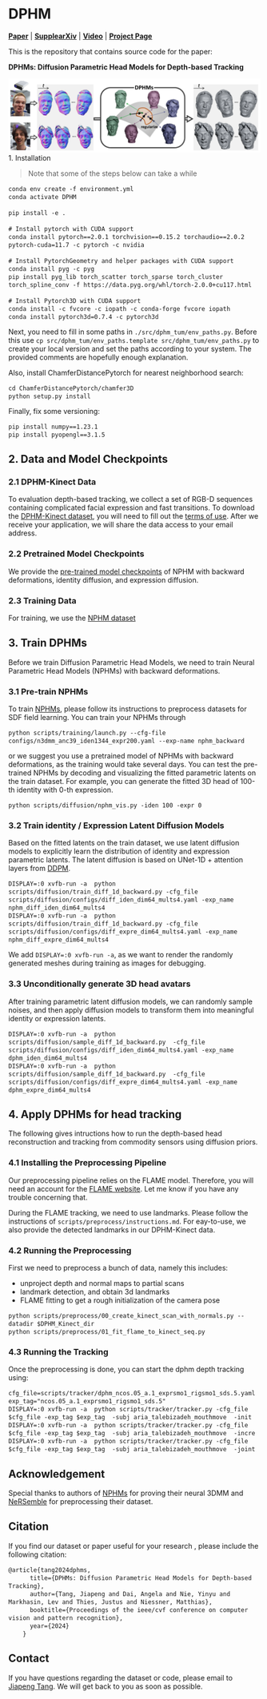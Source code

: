 # DPHM

[**Paper**](https://openaccess.thecvf.com/content/CVPR2024/papers/Tang_DPHMs_Diffusion_Parametric_Head_Models_for_Depth-based_Tracking_CVPR_2024_paper.pdf) |  [**Supple**](https://openaccess.thecvf.com/content/CVPR2024/supplemental/Tang_DPHMs_Diffusion_Parametric_CVPR_2024_supplemental.pdf)[**arXiv**](https://arxiv.org/abs/2312.01068.pdf)  | [**Video**](https://youtu.be/w_EJ5LDJ7T4) | [**Project Page**](https://tangjiapeng.github.io/projects/DPHMs/) <br>

This is the repository that contains source code for the paper:

**DPHMs: Diffusion Parametric Head Models for Depth-based Tracking**
<div style="text-align: center">
<img src="media/pipeline.png" />
</div
- We present DPHMs, a diffusion parametric head model which is used for robust head reconstruction and expression tracking from monocular depth sequences. 
- Leveraging the DPHM diffusion prior, we effectively constrain the identity and expression codes on the underlying latent manifold when fitting to noisy and partial observations of commodity depth sensors.

## 1. Installation
> Note that some of the steps below can take a while
```
conda env create -f environment.yml   
conda activate DPHM

pip install -e .

# Install pytorch with CUDA support
conda install pytorch==2.0.1 torchvision==0.15.2 torchaudio==2.0.2 pytorch-cuda=11.7 -c pytorch -c nvidia

# Install PytorchGeometry and helper packages with CUDA support
conda install pyg -c pyg
pip install pyg_lib torch_scatter torch_sparse torch_cluster torch_spline_conv -f https://data.pyg.org/whl/torch-2.0.0+cu117.html

# Install Pytorch3D with CUDA support
conda install -c fvcore -c iopath -c conda-forge fvcore iopath
conda install pytorch3d=0.7.4 -c pytorch3d
```

Next, you need to fill in some paths in `./src/dphm_tum/env_paths.py`.
Before this use `cp src/dphm_tum/env_paths.template src/dphm_tum/env_paths.py` to create your local version and 
set the paths according to your system.
The provided comments are hopefully enough explanation.

Also, install ChamferDistancePytorch for nearest neighborhood search:
```
cd ChamferDistancePytorch/chamfer3D
python setup.py install
```

Finally, fix some versioning:
```
pip install numpy==1.23.1
pip install pyopengl==3.1.5
```



## 2. Data and Model Checkpoints

### 2.1 DPHM-Kinect Data
To evaluation depth-based tracking, we collect a set of RGB-D sequences containing complicated facial expression and fast transitions. 
To download the [DPHM-Kinect dataset](https://tumde-my.sharepoint.com/:f:/g/personal/jiapeng_tang_tum_de/EuV4nVqiE7JDkm_oo2OuEkgBVdZtoksz8GA8xdolQVkapg), you will need to fill out the [terms of use](https://forms.gle/zMigTwyEZAaV9Mmt5).
After we receive your application, we will share the data access to your email address.

### 2.2 Pretrained Model Checkpoints
We provide the [pre-trained model checkpoints](https://drive.google.com/file/d/1YFtRSqGhUQP9rEbatUgd7wNQtka13ieD/view?usp=sharing) of NPHM with backward deformations, identity diffusion, and expression diffusion.

### 2.3 Training Data
For training, we use the [NPHM dataset](https://simongiebenhain.github.io/NPHM/)


## 3. Train DPHMs

Before we train Diffusion Parametric Head Models, we need to train Neural Parametric Head Models (NPHMs) with backward deformations. 

### 3.1 Pre-train NPHMs 
To train [NPHMs](https://github.com/SimonGiebenhain/NPHM), please follow its instructions 
to preprocess datasets for SDF field learning.  You can train your NPHMs through
```
python scripts/training/launch.py --cfg-file configs/n3dmm_anc39_iden1344_expr200.yaml --exp-name nphm_backward
```
or we suggest you use a pretrained model of NPHMs with backward deformations, as the training would take several days. You can test the pre-trained NPHMs by decoding and visualizing the fitted parametric latents on the train dataset. For example, you can generate the fitted 3D head of 100-th identity with 0-th expression.
```
python scripts/diffusion/nphm_vis.py -iden 100 -expr 0
```

### 3.2 Train identity / Expression Latent Diffusion Models
Based on the fitted latents on the train dataset, we use latent diffusion models to explicitly learn the distribution of identity and expression parametric latents.
The latent diffusion is based on UNet-1D + attention layers from [DDPM](https://github.com/lucidrains/denoising-diffusion-pytorch/blob/main/denoising_diffusion_pytorch/denoising_diffusion_pytorch_1d.py).
```
DISPLAY=:0 xvfb-run -a  python scripts/diffusion/train_diff_1d_backward.py -cfg_file scripts/diffusion/configs/diff_iden_dim64_mults4.yaml -exp_name nphm_diff_iden_dim64_mults4
DISPLAY=:0 xvfb-run -a  python scripts/diffusion/train_diff_1d_backward.py -cfg_file scripts/diffusion/configs/diff_expre_dim64_mults4.yaml -exp_name nphm_diff_expre_dim64_mults4
```
We add ```DISPLAY=:0 xvfb-run -a```, as we want to render the randomly generated meshes during training as images for debugging.

### 3.3 Unconditionally generate 3D head avatars
After training parametric latent diffusion models, we can randomly sample noises, and then apply diffusion models to transform them into meaningful identity or expression latents.
```
DISPLAY=:0 xvfb-run -a  python scripts/diffusion/sample_diff_1d_backward.py  -cfg_file scripts/diffusion/configs/diff_iden_dim64_mults4.yaml -exp_name dphm_iden_dim64_mults4 
DISPLAY=:0 xvfb-run -a  python scripts/diffusion/sample_diff_1d_backward.py  -cfg_file scripts/diffusion/configs/diff_expre_dim64_mults4.yaml -exp_name dphm_expre_dim64_mults4 
```

## 4. Apply DPHMs for head tracking

The following gives intructions how to run the depth-based head reconstruction and tracking from commodity sensors using diffusion priors.

### 4.1 Installing the Preprocessing Pipeline

Our preprocessing pipeline relies on the FLAME model. Therefore, you will need an account for the [FLAME website](https://flame.is.tue.mpg.de/).
Let me know if you have any trouble concerning that.

During the FLAME tracking, we need to use landmarks. Please follow the instructions of `scripts/preprocess/instructions.md`.
For eay-to-use, we also provide the detected landmarks in our DPHM-Kinect data.

### 4.2 Running the Preprocessing

First we need to preprocess a bunch of data, namely this includes:
- unproject depth and normal maps to partial scans
- landmark detection, and obtain 3d landmarks
- FLAME fitting to get a rough initialization of the camera pose

```
python scripts/preprocess/00_create_kinect_scan_with_normals.py --datadir $DPHM_Kinect_dir
python scripts/preprocess/01_fit_flame_to_kinect_seq.py
```

### 4.3 Running the Tracking

Once the preprocessing is done, you can start the dphm depth tracking using:
```
cfg_file=scripts/tracker/dphm_ncos.05_a.1_exprsmo1_rigsmo1_sds.5.yaml
exp_tag="ncos.05_a.1_exprsmo1_rigsmo1_sds.5"
DISPLAY=:0 xvfb-run -a  python scripts/tracker/tracker.py -cfg_file $cfg_file -exp_tag $exp_tag  -subj aria_talebizadeh_mouthmove  -init
DISPLAY=:0 xvfb-run -a  python scripts/tracker/tracker.py -cfg_file $cfg_file -exp_tag $exp_tag  -subj aria_talebizadeh_mouthmove  -incre
DISPLAY=:0 xvfb-run -a  python scripts/tracker/tracker.py -cfg_file $cfg_file -exp_tag $exp_tag  -subj aria_talebizadeh_mouthmove  -joint
```

## Acknowledgement
Special thanks to authors of [NPHMs](https://github.com/SimonGiebenhain/NPHM) for proving their neural 3DMM and [NeRSemble](https://tobias-kirschstein.github.io/nersemble/) for preprocessing their dataset. 

## Citation
If you find our dataset or paper useful for your research , please include the following citation:
```
@article{tang2024dphms,
      title={DPHMs: Diffusion Parametric Head Models for Depth-based Tracking},
      author={Tang, Jiapeng and Dai, Angela and Nie, Yinyu and Markhasin, Lev and Thies, Justus and Niessner, Matthias},
      booktitle={Proceedings of the ieee/cvf conference on computer vision and pattern recognition},
      year={2024}
    }
```
## Contact
If you have questions regarding the dataset or code, please email to [Jiapeng Tang](jiapeng.tang@tum.de). We will get back to you as soon as possible.